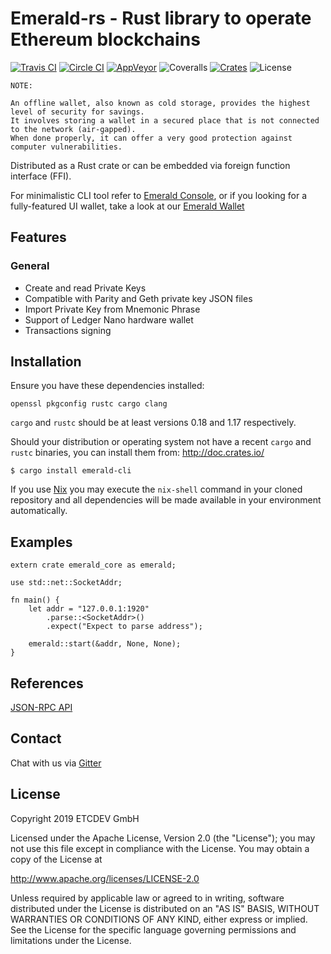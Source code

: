 # Emerald-rs - Rust library to operate Ethereum blockchains

[![Travis CI](https://travis-ci.org/ETCDEVTeam/emerald-rs.svg?branch=master)](https://travis-ci.org/ETCDEVTeam/emerald-rs)
[![Circle CI](https://circleci.com/gh/ETCDEVTeam/emerald-rs/tree/master.svg?style=shield)](https://circleci.com/gh/etcdevteam/emerald-rs)
[![AppVeyor](https://ci.appveyor.com/api/projects/status/er3wb073udepk3bl/branch/master?svg=true)](https://ci.appveyor.com/project/etcdevteam/emerald-rs)
![Coveralls](https://coveralls.io/repos/github/ethereumproject/emerald-rs/badge.svg)
[![Crates](https://img.shields.io/crates/v/emerald-rs.svg?style=flat-square)](https://crates.io/crates/emerald-rs)
![License](https://img.shields.io/badge/License-Apache%202.0-blue.svg?style=flat-square&maxAge=2592000)


```
NOTE:

An offline wallet, also known as cold storage, provides the highest level of security for savings.
It involves storing a wallet in a secured place that is not connected to the network (air-gapped).
When done properly, it can offer a very good protection against computer vulnerabilities.
```

Distributed as a Rust crate or can be embedded via foreign function interface (FFI).

For minimalistic CLI tool refer to [Emerald Console](https://github.com/ETCDEVTeam/emerald-vault), or 
if you looking for a fully-featured UI wallet, take a look at our [Emerald Wallet](https://emeraldwallet.io)


## Features

### General

* Create and read Private Keys
* Compatible with Parity and Geth private key JSON files
* Import Private Key from Mnemonic Phrase
* Support of Ledger Nano hardware wallet 
* Transactions signing

## Installation

Ensure you have these dependencies installed:

```
openssl pkgconfig rustc cargo clang
```

`cargo` and `rustc` should be at least versions 0.18 and 1.17 respectively.

Should your distribution or operating system not have a recent `cargo` and `rustc` binaries, you can install them from: http://doc.crates.io/

```
$ cargo install emerald-cli
```

If you use [Nix](http://nixos.org/nix) you may execute the `nix-shell` command in your cloned repository and all dependencies will be made available in your environment automatically.

## Examples

```
extern crate emerald_core as emerald;

use std::net::SocketAddr;

fn main() {
    let addr = "127.0.0.1:1920"
        .parse::<SocketAddr>()
        .expect("Expect to parse address");

    emerald::start(&addr, None, None);
}
```

## References

 [JSON-RPC API](docs/api.md)
 
## Contact
 Chat with us via [Gitter](https://gitter.im/etcdev-public/Lobby)

## License

Copyright 2019 ETCDEV GmbH

Licensed under the Apache License, Version 2.0 (the "License");
you may not use this file except in compliance with the License.
You may obtain a copy of the License at

http://www.apache.org/licenses/LICENSE-2.0

Unless required by applicable law or agreed to in writing, software
distributed under the License is distributed on an "AS IS" BASIS,
WITHOUT WARRANTIES OR CONDITIONS OF ANY KIND, either express or implied.
See the License for the specific language governing permissions and
limitations under the License.

